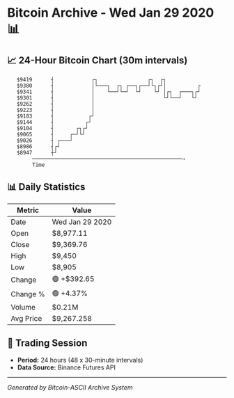 # Bitcoin Archive - Wed Jan 29 2020 📊

## 📈 24-Hour Bitcoin Chart (30m intervals)

```
   $9419      ┤            ┌┐                ┌┐  ┌┐            
   $9380      ┤            │└───┐  ┌┐ ┌──┐┌──┘└┐┌┘│          ┌ 
   $9341      ┤            │    └──┘└─┘  └┘    └┘ │┌┐  ┌───┐┌┘ 
   $9301      ┤            │                      └┘└──┘   └┘  
   $9262      ┤            │                                   
   $9223      ┤            │                                   
   $9183      ┤           ┌┘                                   
   $9144      ┤          ┌┘                                    
   $9104      ┤       ┌┐┌┘                                     
   $9065      ┤     ┌─┘└┘                                      
   $9026      ┤ ┌───┘                                          
   $8986      ┤┌┘                                              
   $8947      ┼┘                                               
        ────────────────────────────────────────────────→
        Time
```

## 📊 Daily Statistics

| Metric | Value |
|--------|-------|
| Date | Wed Jan 29 2020 |
| Open | $8,977.11 |
| Close | $9,369.76 |
| High | $9,450 |
| Low | $8,905 |
| Change | 🟢 +$392.65 |
| Change % | 🟢 +4.37% |
| Volume | $0.21M |
| Avg Price | $9,267.258 |

## 📅 Trading Session

- **Period:** 24 hours (48 x 30-minute intervals)
- **Data Source:** Binance Futures API

---
*Generated by Bitcoin-ASCII Archive System*
